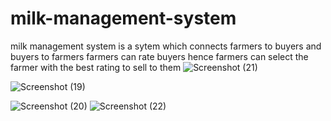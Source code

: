 # milk-management-system
milk management system is a sytem which connects farmers to buyers and buyers to farmers farmers can rate buyers hence farmers can select the farmer with the best rating to sell to them
![Screenshot (21)](https://user-images.githubusercontent.com/64264883/153779596-f5b980dd-53e8-4817-ac6c-d3fa80f35898.png)

![Screenshot (19)](https://user-images.githubusercontent.com/64264883/153779548-1d0925b5-3d03-4062-a595-c3da57f40e04.png)

![Screenshot (20)](https://user-images.githubusercontent.com/64264883/153779610-eb08981e-30a5-46ba-88da-6976af5e9ac1.png)
![Screenshot (22)](https://user-images.githubusercontent.com/64264883/153779641-fcc8fd07-4b4c-4f9a-89ff-dfdb74319f4b.png)
